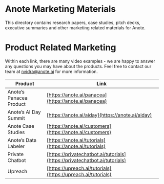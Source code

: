 # Anote Marketing Materials

This directory contains research papers, case studies, pitch decks, executive summaries and other marketing related materials for Anote.

# Product Related Marketing

Within each link, there are many video examples - we are happy to answer any questions you may have about the products. Feel free to contact our team at [nvidra@anote.ai](mailto:nvidra@anote.ai) for more information.

| Product               | Link                                                 |
|--------------------------------|-----------------------------------------------------|
| Anote’s Panacea Product        | [https://anote.ai/panacea](https://anote.ai/panacea) |
| Anote’s AI Day Summit          | [https://anote.ai/aiday](https://anote.ai/aiday)     |
| Anote Case Studies             | [https://anote.ai/customers](https://anote.ai/customers) |
| Anote’s Data Labeler           | [https://anote.ai/tutorials](https://anote.ai/tutorials) |
| Private Chatbot                | [https://privatechatbot.ai/tutorials](https://privatechatbot.ai/tutorials) |
| Upreach                        | [https://upreach.ai/tutorials](https://upreach.ai/tutorials) |
